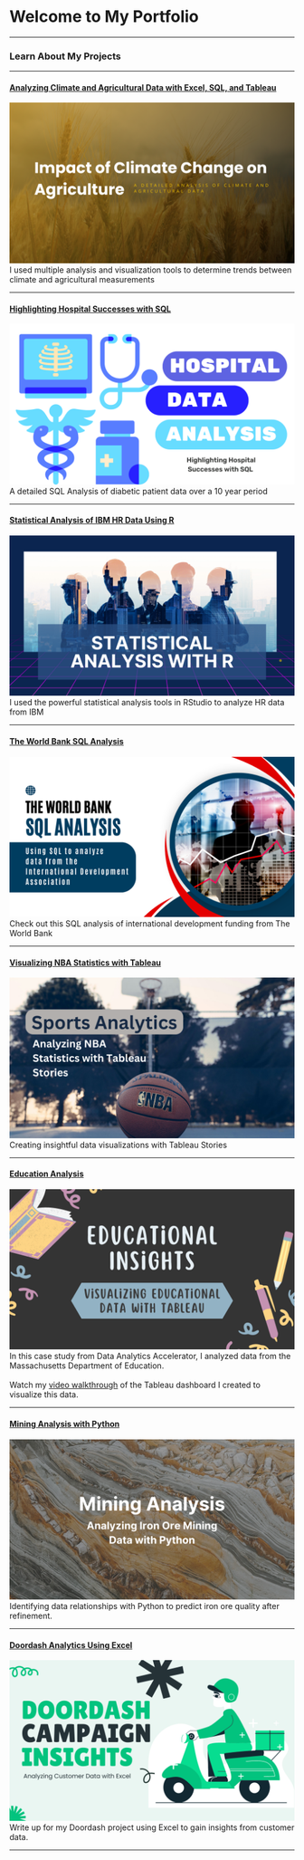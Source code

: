 # Welcome to My Portfolio

---

### Learn About My Projects

---

#### [Analyzing Climate and Agricultural Data with Excel, SQL, and Tableau](/ClimateProject/climate_ag.md)
[<img src="ClimateProject/climate_cover.png?raw=true"/>](/ClimateProject/climate_ag.md)
I used multiple analysis and visualization tools to determine trends between climate and agricultural measurements

---

#### [Highlighting Hospital Successes with SQL](/SQLHealthcare/healthcare.md)
[<img src="SQLHealthcare/hospital.png?raw=true"/>](/SQLHealthcare/healthcare.md)
A detailed SQL Analysis of diabetic patient data over a 10 year period

---

#### [Statistical Analysis of IBM HR Data Using R](/HRProject/HR_Project.md)
[<img src="HRProject/HR.png?raw=true"/>](/HRProject/HR_Project.md)
I used the powerful statistical analysis tools in RStudio to analyze HR data from IBM

---

#### [The World Bank SQL Analysis](/files/WorldBank.md)
[<img src="files/The World Bank.png?raw=true"/>](/files/WorldBank.md)
Check out this SQL analysis of international development funding from The World Bank

---

#### [Visualizing NBA Statistics with Tableau](https://www.linkedin.com/feed/update/urn:li:activity:7221250598287912962/)
[<img src="images/nba_analysis.png?raw=true"/>](https://www.linkedin.com/feed/update/urn:li:activity:7221250598287912962/)
Creating insightful data visualizations with Tableau Stories

---

#### [Education Analysis](https://www.linkedin.com/pulse/gaining-insights-education-data-visualization-video-webb-kimmel-in5ue/?trackingId=N8FwLq98TqiYbO7ezlY0Ag%3D%3D)
[<img src="images/Educational Insights.png?raw=true"/>](https://www.linkedin.com/pulse/gaining-insights-education-data-visualization-video-webb-kimmel-in5ue/?trackingId=N8FwLq98TqiYbO7ezlY0Ag%3D%3D)
In this case study from Data Analytics Accelerator, I analyzed data from the Massachusetts Department of Education. <br><br>
Watch my [video walkthrough](https://www.loom.com/share/da83ad95eeed4922ac03cd995ff9702e) of the Tableau dashboard I created to visualize this data.

---

#### [Mining Analysis with Python](https://www.linkedin.com/pulse/using-python-analyze-iron-floatation-plant-data-james-webb-kimmel-9d6ue/?trackingId=RVaeYw%2Bklmwk%2FYAlFyL4%2FQ%3D%3D)
[<img src="images/python_cover.png?raw=true"/>](https://www.linkedin.com/pulse/using-python-analyze-iron-floatation-plant-data-james-webb-kimmel-9d6ue/?trackingId=RVaeYw%2Bklmwk%2FYAlFyL4%2FQ%3D%3D)
Identifying data relationships with Python to predict iron ore quality after refinement.

---

#### [Doordash Analytics Using Excel](https://www.linkedin.com/pulse/doordash-analysis-impact-promotional-campaigns-webb-kimmel-6hcqe/?trackingId=S%2FfcLLnMS4SnlsEXk3jgmw%3D%3D)
[<img src="images/Doordash.png?raw=true"/>](https://www.linkedin.com/pulse/doordash-analysis-impact-promotional-campaigns-webb-kimmel-6hcqe/?trackingId=S%2FfcLLnMS4SnlsEXk3jgmw%3D%3D)
Write up for my Doordash project using Excel to gain insights from customer data. 

---

<!-- ### Category Name 2

- [Project 1 Title](http://example.com/)
- [Project 2 Title](http://example.com/)
- [Project 3 Title](http://example.com/)
- [Project 4 Title](http://example.com/)
- [Project 5 Title](http://example.com/)

--- -->




